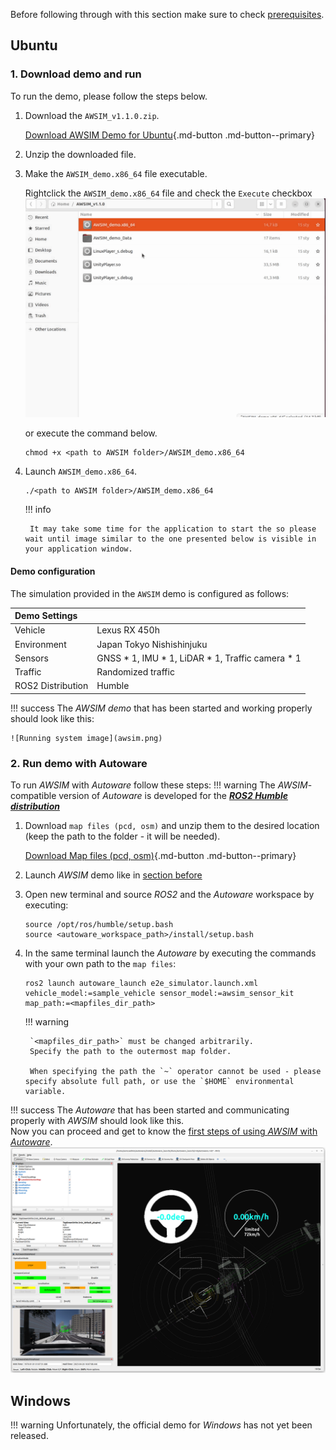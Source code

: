 <!-- DM: trzeba dodac sprawdzenie czy demo ma topicki w rosie (gif z termianla) -->

Before following through with this section make sure to check [prerequisites](../Prerequisites/).

## Ubuntu
### 1. Download demo and run

To run the demo, please follow the steps below.

1. Download the `AWSIM_v1.1.0.zip`.

    [Download AWSIM Demo for Ubuntu](https://github.com/tier4/AWSIM/releases/download/v1.1.0/AWSIM_v1.1.0.zip){.md-button .md-button--primary}

2. Unzip the downloaded file.

3. Make the `AWSIM_demo.x86_64` file executable.

    Rightclick the `AWSIM_demo.x86_64` file and check the `Execute` checkbox
    ![Make binary executable gif](demo_executable.gif)

    or execute the command below.

    ```
    chmod +x <path to AWSIM folder>/AWSIM_demo.x86_64
    ```

4. Launch `AWSIM_demo.x86_64`.
    ```
    ./<path to AWSIM folder>/AWSIM_demo.x86_64
    ``` 

    !!! info

        It may take some time for the application to start the so please wait until image similar to the one presented below is visible in your application window.

#### Demo configuration
    
The simulation provided in the `AWSIM` demo is configured as follows:

| Demo Settings     |                                                     |
| :---------------- | :-------------------------------------------------- |
| Vehicle           | Lexus RX 450h                                       |
| Environment       | Japan Tokyo Nishishinjuku                           |
| Sensors           | GNSS * 1,  IMU * 1,  LiDAR * 1,  Traffic camera * 1 |
| Traffic           | Randomized traffic                                  |
| ROS2 Distribution | Humble                                              |


!!! success
    The *AWSIM demo* that has been started and working properly should look like this:

    ![Running system image](awsim.png)



### 2. Run demo with Autoware
To run *AWSIM* with *Autoware* follow these steps:
!!! warning
    The *AWSIM*-compatible version of *Autoware* is developed for the [***ROS2 Humble distribution***](https://docs.ros.org/en/rolling/Releases/Release-Humble-Hawksbill.html)

1. Download `map files (pcd, osm)` and unzip them to the desired location<br> (keep the path to the folder - it will be needed).

    [Download Map files (pcd, osm)](https://github.com/tier4/AWSIM/releases/download/v1.1.0/nishishinjuku_autoware_map.zip){.md-button .md-button--primary}

1. Launch *AWSIM* demo like in [section before](#download-and-run)

1. Open new terminal and source *ROS2* and the *Autoware* workspace by executing:

    ```
    source /opt/ros/humble/setup.bash
    source <autoware_workspace_path>/install/setup.bash
    ```

1. In the same terminal launch the *Autoware* by executing the commands with your own path to the `map files`:

    ```
    ros2 launch autoware_launch e2e_simulator.launch.xml vehicle_model:=sample_vehicle sensor_model:=awsim_sensor_kit map_path:=<mapfiles_dir_path>
    ```

    !!! warning

        `<mapfiles_dir_path>` must be changed arbitrarily.
        Specify the path to the outermost map folder.
        
        When specifying the path the `~` operator cannot be used - please specify absolute full path, or use the `$HOME` environmental variable.




!!! success
    The *Autoware* that has been started and communicating properly with *AWSIM* should look like this. <br>Now you can proceed and get to know the [first steps of using *AWSIM* with *Autoware*](../../FirstSteps/SetTheInitializationPosition/).
    ![autoware](autoware.png)
  


## Windows
!!! warning
    Unfortunately, the official demo for *Windows* has not yet been released.
